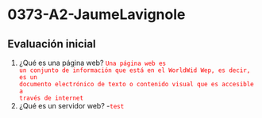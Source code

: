 # 0373-A2-JaumeLavignole
## **Evaluación inicial**
1. ¿Qué es una página web?
   <code style="color : red">Una página web es un conjunto de información que está en el WorldWid Wep, es decir, es un documento electrónico de texto o contenido visual que es accesible a través de internet</code>
2. ¿Qué es un servidor web?
   -<code style="color : red">test</code>
